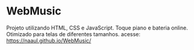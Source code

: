 # WebMusic
Projeto utilizando HTML, CSS e JavaScript. Toque piano e bateria online. Otimizado para telas de diferentes tamanhos.
acesse: https://naaul.github.io/WebMusic/
